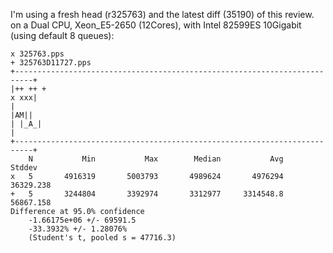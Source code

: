 I'm using a fresh head (r325763) and the latest diff (35190) of this review.
on a Dual CPU, Xeon_E5-2650 (12Cores), with Intel 82599ES 10Gigabit (using default 8 queues):

```
x 325763.pps
+ 325763D11727.pps
+--------------------------------------------------------------------------+
|++ ++ +                                                              x xxx|
|                                                                      |AM||
| |_A_|                                                                    |
+--------------------------------------------------------------------------+
    N           Min           Max        Median           Avg        Stddev
x   5       4916319       5003793       4989624       4976294     36329.238
+   5       3244804       3392974       3312977     3314548.8     56867.158
Difference at 95.0% confidence
	-1.66175e+06 +/- 69591.5
	-33.3932% +/- 1.28076%
	(Student's t, pooled s = 47716.3)
```
